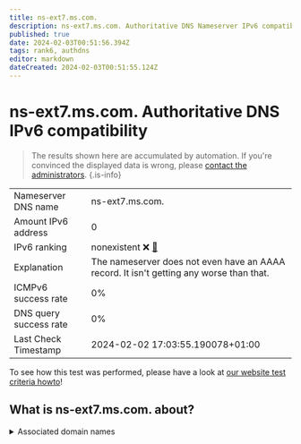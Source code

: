 ```yaml
---
title: ns-ext7.ms.com.
description: ns-ext7.ms.com. Authoritative DNS Nameserver IPv6 compatibility
published: true
date: 2024-02-03T00:51:56.394Z
tags: rank6, authdns
editor: markdown
dateCreated: 2024-02-03T00:51:55.124Z
---
```


# ns-ext7.ms.com. Authoritative DNS IPv6 compatibility

> The results shown here are accumulated by automation. If you're convinced the displayed data is wrong, please [contact the administrators](/howto/chat). 
{.is-info}




|   |   |
| - | - |
| Nameserver DNS name | ns-ext7.ms.com.
| Amount IPv6 address | 0
| IPv6 ranking | nonexistent :x: [🔗](/howto/ranking) |
| Explanation | The nameserver does not even have an AAAA record. It isn't getting any worse than that. |
| ICMPv6 success rate | 0%|
| DNS query success rate | 0% |
| Last Check Timestamp | 2024-02-02 17:03:55.190078+01:00 |

To see how this test was performed, please have a look at [our website test criteria howto](/howto/testcriteria/authdns)!


## What is ns-ext7.ms.com. about?






<details>
<summary>Associated domain names</summary>

www.morganstanley.com

</details>
